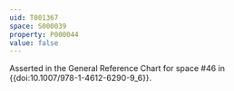 ```yaml
---
uid: T001367
space: S000039
property: P000044
value: false
---
```


Asserted in the General Reference Chart for space #46 in
{{doi:10.1007/978-1-4612-6290-9_6}}.
